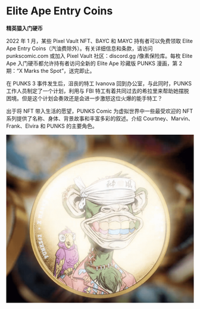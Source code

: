 # Elite Ape Entry Coins

**精英猿入门硬币**

2022 年 1 月，某些 Pixel Vault NFT、BAYC 和 MAYC 持有者可以免费领取 Elite Ape Entry Coins（汽油费除外）。有关详细信息和条款，请访问 punkscomic.com 或加入 Pixel Vault 社区：discord.gg /像素保险库。每枚 Elite Ape 入门硬币都允许持有者访问全新的 Elite Ape 珍藏版 PUNKS 漫画，第 2 期：“X Marks the Spot”，送完即止。

在 PUNKS 3 事件发生后，沮丧的特工 Ivanova 回到办公室，与此同时，PUNKS 工作人员制定了一个计划，利用与 FBI 特工有着共同过去的希拉里来帮助她摆脱困境。但是这个计划会奏效还是会进一步激怒这位火爆的能手特工？

出于将 NFT 带入生活的愿望，PUNKS Comic 为虚拟世界中一些最受欢迎的 NFT 系列提供了名称、身体、背景故事和丰富多彩的叙述。介绍 Courtney、Marvin、Frank、Elvira 和 PUNKS 的主要角色。

![nft](WX20220902-205425@2x.png)
